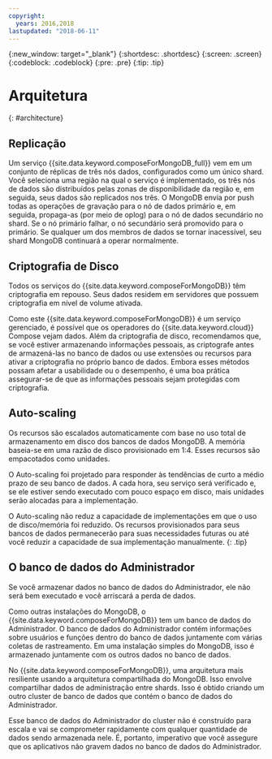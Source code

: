 ```yaml
---
copyright:
  years: 2016,2018
lastupdated: "2018-06-11"
---
```


{:new_window: target="_blank"}
{:shortdesc: .shortdesc}
{:screen: .screen}
{:codeblock: .codeblock}
{:pre: .pre}
{:tip: .tip}

# Arquitetura 
{: #architecture}

## Replicação

Um serviço {{site.data.keyword.composeForMongoDB_full}} vem em um conjunto de réplicas de três nós dados, configurados como um único shard. Você seleciona uma região na qual o serviço é implementado, os três nós de dados são distribuídos pelas zonas de disponibilidade da região e, em seguida, seus dados são replicados nos três. O MongoDB envia por push todas as operações de gravação para o nó de dados primário e, em seguida, propaga-as (por meio de oplog) para o nó de dados secundário no shard. Se o nó primário falhar, o nó secundário será promovido para o primário. Se qualquer um dos membros de dados se tornar inacessível, seu shard MongoDB continuará a operar normalmente.

## Criptografia de Disco

Todos os serviços do {{site.data.keyword.composeForMongoDB}} têm criptografia em repouso. Seus dados residem em servidores que possuem criptografia em nível de volume ativada. 

Como este {{site.data.keyword.composeForMongoDB}} é um serviço gerenciado, é possível que os operadores do {{site.data.keyword.cloud}} Compose vejam dados. Além da criptografia de disco, recomendamos que, se você estiver armazenando informações pessoais, as criptografe antes de armazená-las no banco de dados ou use extensões ou recursos para ativar a criptografia no próprio banco de dados. Embora esses métodos possam afetar a usabilidade ou o desempenho, é uma boa prática assegurar-se de que as informações pessoais sejam protegidas com criptografia.

## Auto-scaling

Os recursos são escalados automaticamente com base no uso total de armazenamento em disco dos bancos de dados MongoDB. A memória baseia-se em uma razão de disco provisionado em 1:4. Esses recursos são empacotados como unidades.

O Auto-scaling foi projetado para responder às tendências de curto a médio prazo de seu banco de dados. A cada hora, seu serviço será verificado e, se ele estiver sendo executado com pouco espaço em disco, mais unidades serão alocadas para a implementação. 

O Auto-scaling não reduz a capacidade de implementações em que o uso de disco/memória foi reduzido. Os recursos provisionados para seus bancos de dados permanecerão para suas necessidades futuras ou até você reduzir a capacidade de sua implementação manualmente.
{: .tip}

## O banco de dados do Administrador

Se você armazenar dados no banco de dados do Administrador, ele não será bem executado e você arriscará a perda de dados.

Como outras instalações do MongoDB, o {{site.data.keyword.composeForMongoDB}} tem um banco de dados do Administrador. O banco de dados do Administrador contém informações sobre usuários e funções dentro do banco de dados juntamente com várias coletas de rastreamento. Em uma instalação simples do MongoDB, isso é armazenado juntamente com os outros dados no banco de dados. 

No {{site.data.keyword.composeForMongoDB}}, uma arquitetura mais resiliente usando a arquitetura compartilhada do MongoDB. Isso envolve compartilhar dados de administração entre shards. Isso é obtido criando um outro cluster de banco de dados que contém o banco de dados do Administrador.

Esse banco de dados do Administrador do cluster não é construído para escala e vai se comprometer rapidamente com qualquer quantidade de dados sendo armazenada nele. É, portanto, imperativo que você assegure que os aplicativos não gravem dados no banco de dados do Administrador.
